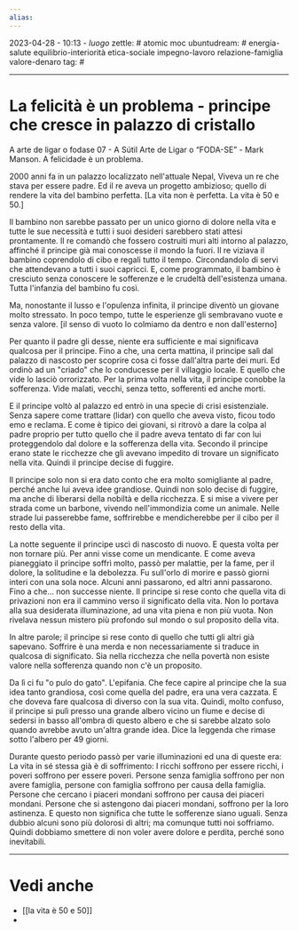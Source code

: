 ```yaml
---
alias: 
---
```

2023-04-28 - 10:13 - *luogo*
zettle: # atomic moc
ubuntudream: # energia-salute equilibrio-interiorità etica-sociale impegno-lavoro relazione-famiglia valore-denaro 
tag: #

---
# La felicità è un problema - principe che cresce in palazzo di cristallo

A arte de ligar o fodase
07 - A Sútil Arte de Ligar o “FODA-SE” - Mark Manson.
A felicidade è un problema.

2000 anni fa in un palazzo localizzato nell'attuale Nepal, Viveva un re che stava per essere padre. Ed il re aveva un progetto ambizioso; quello di rendere la vita del bambino perfetta. 
[La vita non è perfetta. La vita è 50 e 50.]

Il bambino non sarebbe passato per un unico giorno di dolore nella vita e tutte le sue necessità e tutti i suoi desideri sarebbero stati attesi prontamente. Il re comandò che fossero costruiti muri alti intorno al palazzo, affinché il principe già mai conoscesse il mondo la fuori. Il re viziava il bambino coprendolo di cibo e regali tutto il tempo. Circondandolo di servi che attendevano a tutti i suoi capricci. E, come programmato, il bambino è cresciuto senza conoscere le sofferenze e le crudeltà dell'esistenza umana. Tutta l'infanzia del bambino fu così.

Ma, nonostante il lusso e l'opulenza infinita, il principe diventò un giovane molto stressato. In poco tempo, tutte le esperienze gli sembravano vuote e senza valore. 
[il senso di vuoto lo colmiamo da dentro e non dall'esterno]

Per quanto il padre gli desse, niente era sufficiente e mai significava qualcosa per il principe. Fino a che, una certa mattina, il principe salì dal palazzo di nascosto per scoprire cosa ci fosse dall'altra parte dei muri. Ed ordinò ad un "criado" che lo conducesse per il villaggio locale. E quello che vide lo lasciò orrorizzato. Per la prima volta nella vita, il principe conobbe la sofferenza. Vide malati, vecchi, senza tetto, sofferenti ed anche morti.

E il principe voltò al palazzo ed entrò in una specie di crisi esistenziale. Senza sapere come trattare (lidar) con quello che aveva visto, ficou todo emo e reclama.
E come è tipico dei giovani, si ritrovò a dare la colpa al padre proprio per tutto quello che il padre aveva tentato di far con lui proteggendolo dal dolore e la sofferenza della vita. Secondo il principe erano state le ricchezze che gli avevano impedito di trovare un significato nella vita. Quindi il principe decise di fuggire.

Il principe solo non si era dato conto che era molto somigliante al padre, perché anche lui aveva idee grandiose. Quindi non solo decise di fuggire, ma anche di liberarsi della nobiltà e della ricchezza. E si mise a vivere per strada come un barbone, vivendo nell'immondizia come un animale. Nelle strade lui passerebbe fame, soffrirebbe e mendicherebbe per il cibo per il resto della vita.

La notte seguente il principe uscì di nascosto di nuovo. E questa volta per non tornare più. Per anni visse come un mendicante. E come aveva pianeggiato il principe soffrì molto, passò per malattie, per la fame, per il dolore, la solitudine e la debolezza. Fu sull'orlo di morire e passò giorni interi con una sola noce. Alcuni anni passarono, ed altri anni passarono. Fino a che... non successe niente. Il principe si rese conto che quella vita di privazioni non era il cammino verso il significato della vita. Non lo portava alla sua desiderata illuminazione, ad una vita piena e non più vuota. Non rivelava nessun mistero più profondo sul mondo o sul proposito della vita.

In altre parole; il principe si rese conto di quello che tutti gli altri già sapevano.
Soffrire è una merda e non necessariamente si traduce in qualcosa di significato. Sia nella ricchezza che nella povertà non esiste valore nella sofferenza quando non c'è un proposito.

Da lì ci fu "o pulo do gato". L'epifania. Che fece capire al principe che la sua idea tanto grandiosa, così come quella del padre, era una vera cazzata.
E che doveva fare qualcosa di diverso con la sua vita. Quindi, molto confuso, il principe si pulì presso una grande albero vicino un fiume e decise di sedersi in basso all'ombra di questo albero e che si sarebbe alzato solo quando avrebbe avuto un'altra grande idea. Dice la leggenda che rimase sotto l'albero per 49 giorni. 

Durante questo periodo passò per varie illuminazioni ed una di queste era: La vita in sé stessa già è di soffrimento: I ricchi soffrono per essere ricchi, i poveri soffrono per essere poveri. Persone senza famiglia soffrono per non avere famiglia, persone con famiglia soffrono per causa della famiglia. Persone che cercano i piaceri mondani soffrono per causa dei piaceri mondani. Persone che si astengono dai piaceri mondani, soffrono per la loro astinenza. 
E questo non significa che tutte le sofferenze siano uguali. Senza dubbio alcuni sono più dolorosi di altri; ma comunque tutti noi soffriamo. 
Quindi dobbiamo smettere di non voler avere dolore e perdita, perché sono inevitabili. 



---
# Vedi anche
- [[la vita è 50 e 50]]
- 